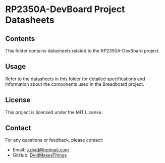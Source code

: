 # RP2350A-DevBoard Project Datasheets

## Contents
This folder contains datasheets related to the RP2350A-DevBoard project.

## Usage
Refer to the datasheets in this folder for detailed specifications and information about the components used in the Breadboard project.

## License
This project is licensed under the MIT License.

## Contact
For any questions or feedback, please contact:
- Email: [s.dvid@hotmail.com](mailto:s.dvid@hotmail.com)
- GitHub: [DvidMakesThings](https://github.com/DvidMakesThings)